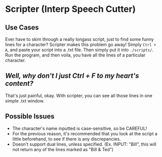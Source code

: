 # Scripter (Interp Speech Cutter)
## Use Cases
Ever have to skim through a really longass script, just to find some funny lines for a character? Scripter makes this problem go away! Simply `Ctrl + A`, and paste your script into a .txt file.
Then simply put it into `./scripts/`. Run the program, and then voila, you have all the lines of a particular character.
## *Well, why don't I just Ctrl + F to my heart's content?*
That's just painful, okay. With scripter, you can see all those lines in one simple .txt window.
## Possible Issues
- The character's name inputted is case-sensitive, so be CAREFUL!
- For the previous reason, it's recommended that you look at the script a little beforehand, to see if there is any discrepancies.
- Doesn't support dual lines, unless specified. (Ex. INPUT: "Bill", this will not return any of the lines marked as "Bill & Ted")
